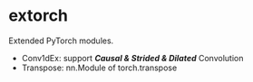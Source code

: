 # extorch
Extended PyTorch modules.

- Conv1dEx: support ***Causal & Strided & Dilated*** Convolution
- Transpose: nn.Module of torch.transpose
